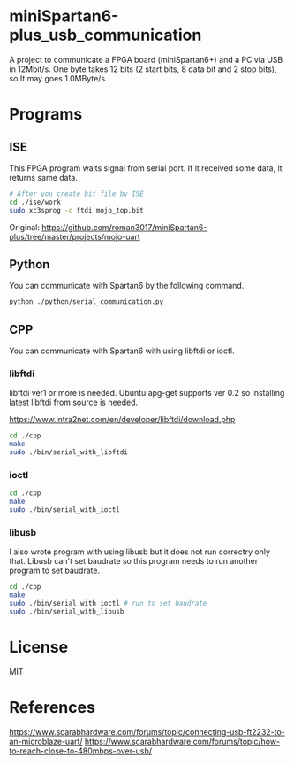 # miniSpartan6-plus_usb_communication
A project to communicate a FPGA board (miniSpartan6+) and a PC via USB in 12Mbit/s. One byte takes 12 bits (2 start bits, 8 data bit and 2 stop bits), so It may goes 1.0MByte/s.

# Programs
## ISE
This FPGA program waits signal from serial port. If it received some data, it returns same data.

```sh
# After you create bit file by ISE
cd ./ise/work
sudo xc3sprog -c ftdi mojo_top.bit
```
Original: https://github.com/roman3017/miniSpartan6-plus/tree/master/projects/mojo-uart

## Python
You can communicate with Spartan6 by the following command.

```sh
python ./python/serial_communication.py
```

## CPP
You can communicate with Spartan6 with using libftdi or ioctl.

### libftdi

libftdi ver1 or more is needed. Ubuntu apg-get supports ver 0.2 so installing latest libftdi from source is needed.

https://www.intra2net.com/en/developer/libftdi/download.php

```sh
cd ./cpp
make
sudo ./bin/serial_with_libftdi
```

### ioctl

```sh
cd ./cpp
make
sudo ./bin/serial_with_ioctl
```

### libusb

I also wrote program with using libusb but it does not run correctry only that.
Libusb can't set baudrate so this program needs to run another program to set baudrate.

```sh
cd ./cpp
make
sudo ./bin/serial_with_ioctl # run to set baudrate
sudo ./bin/serial_with_libusb
```

# License
MIT

# References
https://www.scarabhardware.com/forums/topic/connecting-usb-ft2232-to-an-microblaze-uart/
https://www.scarabhardware.com/forums/topic/how-to-reach-close-to-480mbps-over-usb/
